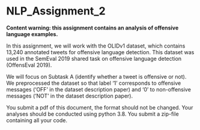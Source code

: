 # NLP_Assignment_2

**Content warning: this assignment contains an analysis of offensive language examples.**

In this assignment, we will work with the OLIDv1 dataset, which contains 13,240 annotated 
tweets for offensive language detection. This dataset was used in the SemEval 2019 shared 
task on offensive language detection (OffensEval 2019).

We will focus on Subtask A (identify whether a tweet is offensive or not). We preprocessed the 
dataset so that label ‘1’ corresponds to offensive messages (‘OFF’ in the dataset description 
paper) and ‘0’ to non-offensive messages (‘NOT’ in the dataset description paper).

You submit a pdf of this document, the format should not be changed.
Your analyses should be conducted using python 3.8.
You submit a zip-file containing all your code.
